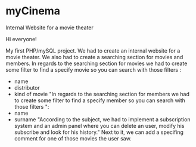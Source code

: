 # myCinema
Internal Website for a movie theater

Hi everyone! 

My first PHP/mySQL project. 
We had to create an internal website for a movie theater.
We also had to create a searching section for movies and members. 
In regards to the searching section for movies we had to create some filter to find a specify movie so you can search with those filters : 
- name 
- distributor
- kind of movie
"In regards to the searching section for members we had to create some filter to find a specify member so you can search with those filters ": 
- name 
- surname
"According to the subject, we had to implement a subscription system and an admin panel where you can delete an user, modify his subscribe and look for his history."
Next to it, we can add a specifing comment for one of those movies the user saw.

